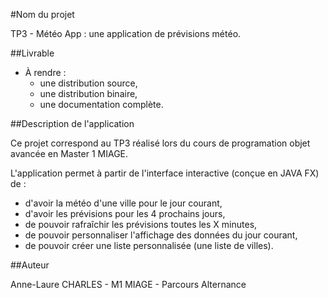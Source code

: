 #Nom du projet

TP3 - Météo App : une application de prévisions météo.

##Livrable

* À rendre :
	* une distribution source,
	* une distribution binaire,
	* une documentation complète.

##Description de l'application

Ce projet correspond au TP3 réalisé lors du cours de programation objet avancée en Master 1 MIAGE.

L'application permet à partir de l'interface interactive (conçue en JAVA FX) de :

* d'avoir la météo d'une ville pour le jour courant,
* d'avoir les prévisions pour les 4 prochains jours,
* de pouvoir rafraîchir les prévisions toutes les X minutes,
* de pouvoir personnaliser l'affichage des données du jour courant,
* de pouvoir créer une liste personnalisée (une liste de villes).

##Auteur

Anne-Laure CHARLES - M1 MIAGE - Parcours Alternance



